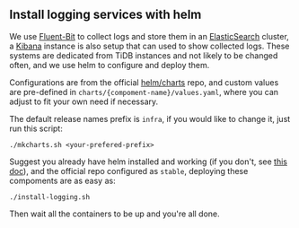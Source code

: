 ## Install logging services with helm

We use [Fluent-Bit](https://fluentbit.io/) to collect logs and store them in an [ElasticSearch](https://www.elastic.co/products/elasticsearch) cluster, a [Kibana](https://www.elastic.co/products/kibana) instance is also setup that can used to show collected logs. These systems are dedicated from TiDB instances and not likely to be changed often, and we use helm to configure and deploy them.

Configurations are from the official [helm/charts](https://github.com/helm/charts/) repo, and custom values are pre-defined in `charts/{compoment-name}/values.yaml`, where you can adjust to fit your own need if necessary.

The default release names prefix is `infra`, if you would like to change it, just run this script:

```
./mkcharts.sh <your-prefered-prefix>
```

Suggest you already have helm installed and working (if you don't, see [this doc](https://helm.sh/docs/intro/install)), and the official repo configured as `stable`, deploying these compoments are as easy as:

```
./install-logging.sh
```

Then wait all the containers to be up and you're all done.
